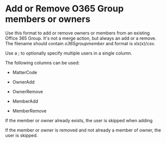 # Add or Remove O365 Group members or owners

Use this format to add or remove owners or members from an existing Office 365 Group. It's not a merge action, but always an add or a remove. The filename should contain *o365groupmember* and format is xls(x)/csv.

Use a ; to optionally specify multiple users in a single column.

The following columns can be used:

- MatterCode

- OwnerAdd

- OwnerRemove

- MemberAdd

- MemberRemove

If the member or owner already exists, the user is skipped when adding

If the member or owner is removed and not already a member of owner, the user is skipped.
